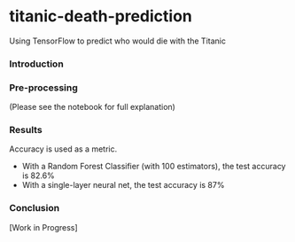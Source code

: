# titanic-death-prediction
Using TensorFlow to predict who would die with the Titanic

### Introduction

### Pre-processing
(Please see the notebook for full explanation)

### Results
Accuracy is used as a metric.

- With a Random Forest Classifier (with 100 estimators), the test accuracy is 82.6%
- With a single-layer neural net, the test accuracy is 87%

### Conclusion
[Work in Progress]
